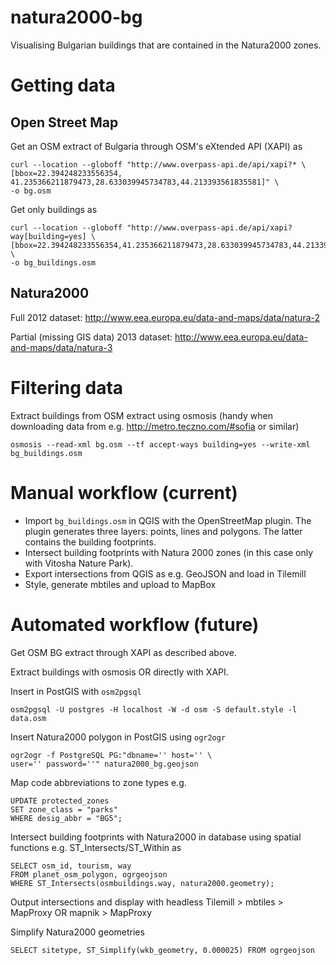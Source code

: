 natura2000-bg
=============

Visualising Bulgarian buildings that are contained in the Natura2000 zones. 


Getting data
================

Open Street Map
---------------

Get an OSM extract of Bulgaria through OSM's eXtended API (XAPI) as

    curl --location --globoff "http://www.overpass-api.de/api/xapi?* \
    [bbox=22.394248233556354, 41.235366211879473,28.633039945734783,44.213393561835581]" \
    -o bg.osm

Get only buildings as

    curl --location --globoff "http://www.overpass-api.de/api/xapi?way[building=yes] \ 
    [bbox=22.394248233556354,41.235366211879473,28.633039945734783,44.213393561835581]" \
    -o bg_buildings.osm
    
    
Natura2000
----------
    
Full 2012 dataset: http://www.eea.europa.eu/data-and-maps/data/natura-2

Partial (missing GIS data) 2013 dataset: http://www.eea.europa.eu/data-and-maps/data/natura-3

Filtering data
==============

Extract buildings from OSM extract using osmosis (handy when downloading data from e.g. http://metro.teczno.com/#sofia or similar)

    osmosis --read-xml bg.osm --tf accept-ways building=yes --write-xml bg_buildings.osm
        

Manual workflow (current)
=========================

* Import ```bg_buildings.osm``` in QGIS with the OpenStreetMap plugin.
The plugin generates three layers: points, lines and polygons. The latter contains the building footprints. 
* Intersect building footprints with Natura 2000 zones (in this case only with Vitosha Nature Park).
* Export intersections from QGIS as e.g. GeoJSON and load in Tilemill
* Style, generate mbtiles and upload to MapBox

Automated workflow (future)
===========================

Get OSM BG extract through XAPI as described above. 

Extract buildings with osmosis OR directly with XAPI.

Insert in PostGIS with ```osm2pgsql```

    osm2pgsql -U postgres -H localhost -W -d osm -S default.style -l data.osm

Insert Natura2000 polygon in PostGIS using ```ogr2ogr```

    ogr2ogr -f PostgreSQL PG:"dbname='' host='' \
    user='' password=''" natura2000_bg.geojson
    
Map code abbreviations to zone types e.g.

    UPDATE protected_zones
    SET zone_class = "parks"
    WHERE desig_abbr = "BG5";

Intersect building footprints with Natura2000 in database using spatial functions e.g. ST_Intersects/ST_Within as
    
    SELECT osm_id, tourism, way 
    FROM planet_osm_polygon, ogrgeojson 
    WHERE ST_Intersects(osmbuildings.way, natura2000.geometry);

Output intersections and display with headless Tilemill > mbtiles > MapProxy OR mapnik > MapProxy

Simplify Natura2000 geometries

    SELECT sitetype, ST_Simplify(wkb_geometry, 0.000025) FROM ogrgeojson

